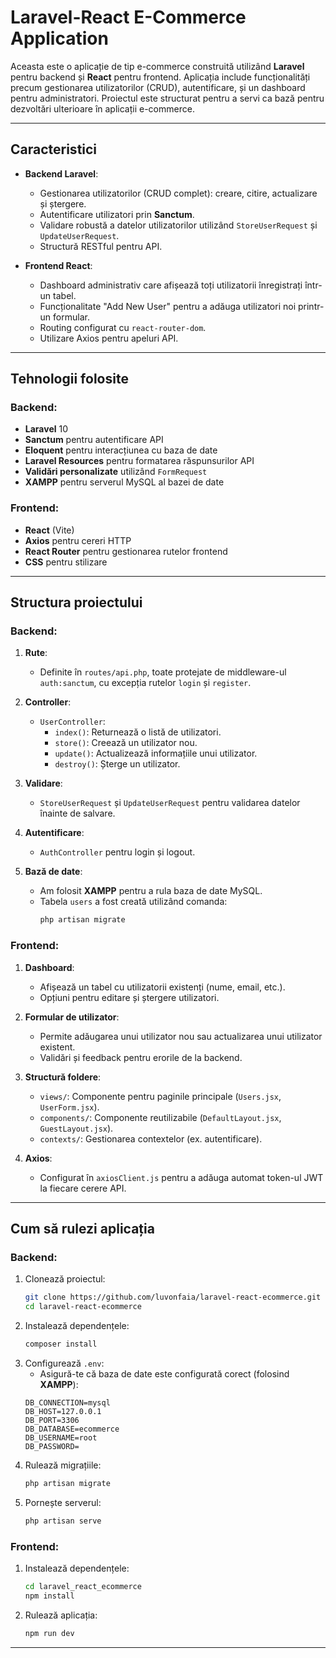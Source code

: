 
# Laravel-React E-Commerce Application

Aceasta este o aplicație de tip e-commerce construită utilizând **Laravel** pentru backend și **React** pentru frontend. Aplicația include funcționalități precum gestionarea utilizatorilor (CRUD), autentificare, și un dashboard pentru administratori. Proiectul este structurat pentru a servi ca bază pentru dezvoltări ulterioare în aplicații e-commerce.

---

## Caracteristici

- **Backend Laravel**:
  - Gestionarea utilizatorilor (CRUD complet): creare, citire, actualizare și ștergere.
  - Autentificare utilizatori prin **Sanctum**.
  - Validare robustă a datelor utilizatorilor utilizând `StoreUserRequest` și `UpdateUserRequest`.
  - Structură RESTful pentru API.

- **Frontend React**:
  - Dashboard administrativ care afișează toți utilizatorii înregistrați într-un tabel.
  - Funcționalitate "Add New User" pentru a adăuga utilizatori noi printr-un formular.
  - Routing configurat cu `react-router-dom`.
  - Utilizare Axios pentru apeluri API.

---

## Tehnologii folosite

### Backend:
- **Laravel** 10
- **Sanctum** pentru autentificare API
- **Eloquent** pentru interacțiunea cu baza de date
- **Laravel Resources** pentru formatarea răspunsurilor API
- **Validări personalizate** utilizând `FormRequest`
- **XAMPP** pentru serverul MySQL al bazei de date

### Frontend:
- **React** (Vite)
- **Axios** pentru cereri HTTP
- **React Router** pentru gestionarea rutelor frontend
- **CSS** pentru stilizare

---

## Structura proiectului

### Backend:
1. **Rute**:
   - Definite în `routes/api.php`, toate protejate de middleware-ul `auth:sanctum`, cu excepția rutelor `login` și `register`.

2. **Controller**: 
   - `UserController`:
     - `index()`: Returnează o listă de utilizatori.
     - `store()`: Creează un utilizator nou.
     - `update()`: Actualizează informațiile unui utilizator.
     - `destroy()`: Șterge un utilizator.

3. **Validare**:
   - `StoreUserRequest` și `UpdateUserRequest` pentru validarea datelor înainte de salvare.

4. **Autentificare**:
   - `AuthController` pentru login și logout.

5. **Bază de date**:
   - Am folosit **XAMPP** pentru a rula baza de date MySQL.
   - Tabela `users` a fost creată utilizând comanda:
     ```bash
     php artisan migrate
     ```

### Frontend:
1. **Dashboard**:
   - Afișează un tabel cu utilizatorii existenți (nume, email, etc.).
   - Opțiuni pentru editare și ștergere utilizatori.

2. **Formular de utilizator**:
   - Permite adăugarea unui utilizator nou sau actualizarea unui utilizator existent.
   - Validări și feedback pentru erorile de la backend.

3. **Structură foldere**:
   - `views/`: Componente pentru paginile principale (`Users.jsx`, `UserForm.jsx`).
   - `components/`: Componente reutilizabile (`DefaultLayout.jsx`, `GuestLayout.jsx`).
   - `contexts/`: Gestionarea contextelor (ex. autentificare).

4. **Axios**:
   - Configurat în `axiosClient.js` pentru a adăuga automat token-ul JWT la fiecare cerere API.

---

## Cum să rulezi aplicația

### Backend:
1. Clonează proiectul:
   ```bash
   git clone https://github.com/luvonfaia/laravel-react-ecommerce.git
   cd laravel-react-ecommerce
   ```
2. Instalează dependențele:
   ```bash
   composer install
   ```
3. Configurează `.env`:
   - Asigură-te că baza de date este configurată corect (folosind **XAMPP**):
   ```plaintext
   DB_CONNECTION=mysql
   DB_HOST=127.0.0.1
   DB_PORT=3306
   DB_DATABASE=ecommerce
   DB_USERNAME=root
   DB_PASSWORD=
   ```
4. Rulează migrațiile:
   ```bash
   php artisan migrate
   ```
5. Pornește serverul:
   ```bash
   php artisan serve
   ```

### Frontend:
1. Instalează dependențele:
   ```bash
   cd laravel_react_ecommerce
   npm install
   ```
2. Rulează aplicația:
   ```bash
   npm run dev
   ```

---
